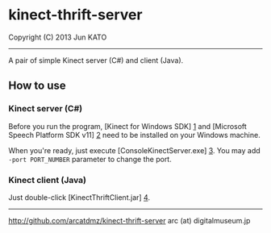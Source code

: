 kinect-thrift-server
================================================================
Copyright (C) 2013 Jun KATO
- - - - - - - - - - - - - - - - - - - - - - - - - - - - - - - -

A pair of simple Kinect server (C#) and client (Java).

## How to use

### Kinect server (C#)

Before you run the program, [Kinect for Windows SDK] [1] and
[Microsoft Speech Platform SDK v11] [2] need to be installed
on your Windows machine.

When you're ready, just execute [ConsoleKinectServer.exe] [3].
You may add `-port PORT_NUMBER` parameter to change the port.

### Kinect client (Java)

Just double-click [KinectThriftClient.jar] [4].

  [1]: http://www.microsoft.com/en-us/kinectforwindows/develop/developer-downloads.aspx "Kinect for Windows SDK"
  [2]: http://www.microsoft.com/en-us/download/details.aspx?id=27226 "Microsoft Speech Platform SDK v11"
  [3]: https://github.com/arcatdmz/kinect-thrift-server/blob/master/csharp/ConsoleKinectServer/bin/Release/ConsoleKinectServer.exe "ConsoleKinectServer.exe"
  [4]: https://github.com/arcatdmz/kinect-thrift-server/blob/master/java/KinectThriftClient.jar "KinectThriftClient.jar"

- - - - - - - - - - - - - - - - - - - - - - - - - - - - - - - -
http://github.com/arcatdmz/kinect-thrift-server
arc (at) digitalmuseum.jp
